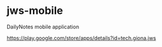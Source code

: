 # jws-mobile
 DailyNotes mobile application

https://play.google.com/store/apps/details?id=tech.giona.jws
